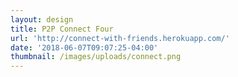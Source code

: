 ```yaml
---
layout: design
title: P2P Connect Four
url: 'http://connect-with-friends.herokuapp.com/'
date: '2018-06-07T09:07:25-04:00'
thumbnail: /images/uploads/connect.png
---
```


